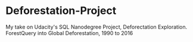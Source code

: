 # Deforestation-Project
My take on Udacity's SQL Nanodegree Project, Deforectation Exploration. ForestQuery into Global Deforestation, 1990 to 2016 
